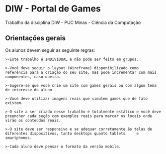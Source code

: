 # DIW - Portal de Games

Trabalho da disciplina DIW - PUC Minas - Ciência da Computação

## Orientações gerais
Os alunos devem seguir as seguinte regras:


    >-Este trabalho é INDIVIDUAL e não pode ser feito em grupos.

    >-Você deve seguir o layout (Wireframe) disponibilizado como referência para a criação do seu site, mas pode incrementar com mais componentes, caso queira.

    >-Sugere-se que você crie um site com games gerais ou com algum tema de interesse do aluno.

    >-Você deve utilizar imagens reais que simulem games que de fato existem.

    >-O site a ser criado nesse trabalho é totalmente estático e você deve preencher cada seção com exemplos reais para marcar os locais onde virão os conteúdos reais. 

    >-O site deve ser responsivo e se adequar corretamente às telas de diferentes dispositivos, tanto desktops quanto tablets     e smartphones. 

    >-Cada aluno deve pensar o formato da versão mobile.
